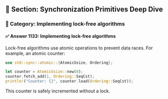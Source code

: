 ## 📘 Section: Synchronization Primitives Deep Dive
### 🔹 Category: Implementing lock-free algorithms
#### ✅ Answer 1133: Implementing lock-free algorithms

Lock-free algorithms use atomic operations to prevent data races. For example, an atomic counter:

```rust
use std::sync::atomic::{AtomicUsize, Ordering};

let counter = AtomicUsize::new(0);
counter.fetch_add(1, Ordering::SeqCst);
println!("Counter: {}", counter.load(Ordering::SeqCst));
```
This counter is safely incremented without a lock.
